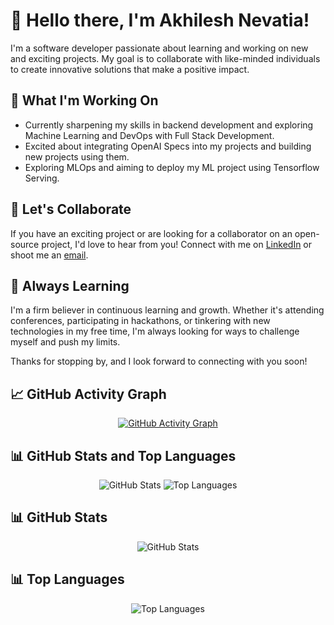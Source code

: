 # 👋 Hello there, I'm Akhilesh Nevatia!

I'm a software developer passionate about learning and working on new and exciting projects. My goal is to collaborate with like-minded individuals to create innovative solutions that make a positive impact.

## 🔭 What I'm Working On

- Currently sharpening my skills in backend development and exploring Machine Learning and DevOps with Full Stack Development.
- Excited about integrating OpenAI Specs into my projects and building new projects using them.
- Exploring MLOps and aiming to deploy my ML project using Tensorflow Serving.

## 🤝 Let's Collaborate

If you have an exciting project or are looking for a collaborator on an open-source project, I'd love to hear from you! Connect with me on [LinkedIn](https://www.linkedin.com/in/akhilnev/) or shoot me an [email](mailto:Akhilesh.nevatia@gmail.com).

## 🌱 Always Learning

I'm a firm believer in continuous learning and growth. Whether it's attending conferences, participating in hackathons, or tinkering with new technologies in my free time, I'm always looking for ways to challenge myself and push my limits.

Thanks for stopping by, and I look forward to connecting with you soon!

## 📈 GitHub Activity Graph

<!-- GitHub Activity Graph -->
<p align="center">
  <a href="https://github.com/ashutosh00710/github-readme-activity-graph">
    <img src="https://github-readme-activity-graph.vercel.app/graph?username=akhilnev&hide=issues&bg_color=151515" alt="GitHub Activity Graph">
  </a>
</p>

## 📊 GitHub Stats and Top Languages

<!-- GitHub Stats and Top Languages -->
<p align="center">
  <img src="https://github-readme-stats.vercel.app/api?username=akhilnev&show_icons=true&hide=contribs,issues&hide_rank=true&title_color=ffffff&icon_color=bb2acf&text_color=daf7dc&bg_color=151515" alt="GitHub Stats">
  <img src="https://github-readme-stats.vercel.app/api/top-langs/?username=akhilnev&layout=compact" alt="Top Languages">
</p>

## 📊 GitHub Stats

<!-- GitHub Stats -->
<p align="center">
  <img src="https://github-readme-stats.vercel.app/api?username=akhilnev&show_icons=true&hide=contribs,issues&hide_rank=true&title_color=ffffff&icon_color=bb2acf&text_color=daf7dc&bg_color=151515" alt="GitHub Stats">
</p>

## 📊 Top Languages

<!-- Top Languages -->
<p align="center">
  <img src="https://github-readme-stats.vercel.app/api/top-langs/?username=akhilnev&layout=compact" alt="Top Languages">
</p>







